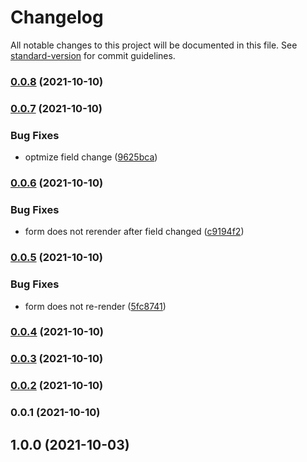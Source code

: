 # Changelog

All notable changes to this project will be documented in this file. See [standard-version](https://github.com/conventional-changelog/standard-version) for commit guidelines.

### [0.0.8](https://github.com/linq2js/fomx/compare/v0.0.7...v0.0.8) (2021-10-10)

### [0.0.7](https://github.com/linq2js/fomx/compare/v0.0.6...v0.0.7) (2021-10-10)


### Bug Fixes

* optmize field change ([9625bca](https://github.com/linq2js/fomx/commit/9625bca39c2a80017e0ef58b218541e6a6e36619))

### [0.0.6](https://github.com/linq2js/fomx/compare/v0.0.5...v0.0.6) (2021-10-10)


### Bug Fixes

* form does not rerender after field changed ([c9194f2](https://github.com/linq2js/fomx/commit/c9194f2516aeb9ebcaea196eb796a58c145100bc))

### [0.0.5](https://github.com/linq2js/fomx/compare/v0.0.4...v0.0.5) (2021-10-10)


### Bug Fixes

* form does not re-render ([5fc8741](https://github.com/linq2js/fomx/commit/5fc874146086bbd44df59e63152cacd67e246266))

### [0.0.4](https://github.com/linq2js/fomx/compare/v0.0.3...v0.0.4) (2021-10-10)

### [0.0.3](https://github.com/linq2js/fomx/compare/v0.0.2...v0.0.3) (2021-10-10)

### [0.0.2](https://github.com/linq2js/fomx/compare/v0.0.1...v0.0.2) (2021-10-10)

### 0.0.1 (2021-10-10)

## 1.0.0 (2021-10-03)
